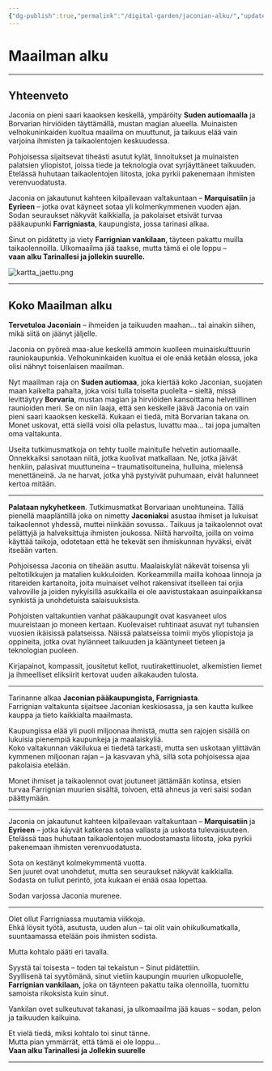 ```yaml
---
{"dg-publish":true,"permalink":"/digital-garden/jaconian-alku/","updated":"2025-10-05T16:21:23.841+03:00"}
---
```


# Maailman alku
---
## **Yhteenveto**
Jaconia on pieni saari kaaoksen keskellä, ympäröity **Suden autiomaalla** ja Borvarian hirviöiden täyttämällä, mustan magian alueella. Muinaisten velhokuninkaiden kuoltua maailma on muuttunut, ja taikuus elää vain varjoina ihmisten ja taikaolentojen keskuudessa.

Pohjoisessa sijaitsevat tiheästi asutut kylät, linnoitukset ja muinaisten palatsien yliopistot, joissa tiede ja teknologia ovat syrjäyttäneet taikuuden. Etelässä huhutaan taikaolentojen liitosta, joka pyrkii pakenemaan ihmisten verenvuodatusta.

Jaconia on jakautunut kahteen kilpailevaan valtakuntaan – **Marquisatiin** ja **Eyrieen** – jotka ovat käyneet sotaa yli kolmenkymmenen vuoden ajan. Sodan seuraukset näkyvät kaikkialla, ja pakolaiset etsivät turvaa pääkaupunki **Farrigniasta**, kaupungista, jossa tarinasi alkaa.

Sinut on pidätetty ja viety **Farrignian vankilaan**, täyteen pakattu muilla taikaolennoilla. Ulkomaailma jää taakse, mutta tämä ei ole loppu –  
**vaan alku Tarinallesi ja jollekin suurelle.**

![kartta_jaettu.png](/img/user/Kuvat/kartta_jaettu.png)
___

## Koko Maailman alku
**Tervetuloa Jaconiain** – ihmeiden ja taikuuden maahan… tai ainakin siihen, mikä siitä on jäänyt jäljelle.

Jaconia on pyöreä maa-alue keskellä ammoin kuolleen muinaiskulttuurin rauniokaupunkia. Velhokuninkaiden kuoltua ei ole enää ketään elossa, joka olisi nähnyt toisenlaisen maailman.

Nyt maailman raja on **Suden autiomaa**, joka kiertää koko Jaconian, suojaten maan kaikelta pahalta, joka voisi tulla toiselta puolelta – sieltä, missä levittäytyy **Borvaria**, mustan magian ja hirviöiden kansoittama helvetillinen raunioiden meri. Se on niin laaja, että sen keskelle jäävä Jaconia on vain pieni saari kaaoksen keskellä. Kukaan ei tiedä, mitä Borvarian takana on. Monet uskovat, että siellä voisi olla pelastus, luvattu maa… tai jopa jumalten oma valtakunta.

Useita tutkimusmatkoja on tehty tuolle mainitulle helvetin autiomaalle. Onnekkaiksi sanotaan niitä, jotka kuolivat matkallaan. Ne, jotka jäivät henkiin, palasivat muuttuneina – traumatisoituneina, hulluina, mielensä menettäneinä. Ja ne harvat, jotka yhä pystyivät puhumaan, eivät halunneet kertoa mitään.

---
**Palataan nykyhetkeen**. Tutkimusmatkat Borvariaan unohtuneina.
Tällä pienellä maapläntillä joka on nimetty **Jaconiaksi** asustaa ihmiset ja lukuisat taikaolennot yhdessä, muttei niinkään sovussa.. Taikuus ja taikaolennot ovat pelättyjä ja halveksittuja ihmisten joukossa. Niiltä harvoilta, joilla on voima käyttää taikoja, odotetaan että he tekevät sen ihmiskunnan hyväksi, eivät itseään varten.

Pohjoisessa Jaconia on tiheään asuttu. 
Maalaiskylät näkevät toisensa yli peltotilkkujen ja matalien kukkuloiden. Korkeammilla mailla kohoaa linnoja ja ritareiden kartanoita, joita muinaiset velhot rakensivat itselleen tai orjia valvoville ja joiden nykyisillä asukkailla ei ole aavistustakaan asuinpaikkansa synkistä ja unohdetuista salaisuuksista.

Pohjoisten valtakuntien vanhat pääkaupungit ovat kasvaneet ulos muureistaan jo moneen kertaan. Kuolevaiset ruhtinaat asuvat nyt tuhansien vuosien ikäisissä palatseissa. Näissä palatseissa toimii myös yliopistoja ja oppineita, jotka ovat hylänneet taikuuden ja kääntyneet tieteen ja teknologian puoleen.  

Kirjapainot, kompassit, jousitetut kellot, ruutirakettinuolet, alkemistien liemet ja ihmeelliset eliksiirit kertovat uuden aikakauden tulosta.

---
Tarinanne alkaa **Jaconian pääkaupungista, Farrigniasta**.  
Farrignian valtakunta sijaitsee Jaconian keskiosassa, ja sen kautta kulkee kauppa ja tieto kaikkialta maailmasta.

Kaupungissa elää yli puoli miljoonaa ihmistä, mutta sen rajojen sisällä on lukuisia pienempiä kaupunkeja ja maalaiskyliä.  
Koko valtakunnan väkilukua ei tiedetä tarkasti, mutta sen uskotaan ylittävän kymmenen miljoonan rajan – ja kasvavan yhä, sillä sota pohjoisessa ajaa pakolaisia etelään.

Monet ihmiset ja taikaolennot ovat joutuneet jättämään kotinsa, etsien turvaa Farrignian muurien sisältä, toivoen, että ahneus ja veri saisi sodan päättymään.

---
Jaconia on jakautunut kahteen kilpailevaan valtakuntaan – **Marquisatiin** ja **Eyrieen** – jotka käyvät katkeraa sotaa vallasta ja uskosta tulevaisuuteen.  
Etelässä taas huhutaan taikaolentojen muodostamasta liitosta, joka pyrkii pakenemaan ihmisten verenvuodatusta.

Sota on kestänyt kolmekymmentä vuotta.  
Sen juuret ovat unohdetut, mutta sen seuraukset näkyvät kaikkialla.  
Sodasta on tullut perintö, jota kukaan ei enää osaa lopettaa.

Sodan varjossa Jaconia murenee.

---
Olet ollut Farrigniassa muutamia viikkoja.  
Ehkä löysit työtä, asutusta, uuden alun – tai olit vain ohikulkumatkalla, suuntaamassa etelään pois ihmisten sodista.

Mutta kohtalo pääti eri tavalla.

Syystä tai toisesta – toden tai tekaistun – Sinut pidätettiin.  
Syyllisenä tai syytömänä, sinut vietiin kaupungin muurien ulkopuolelle, **Farrignian vankilaan,** joka on täynteen pakattu taika olennoilla, tuomittu samoista rikoksista kuin sinut.

Vankilan ovet sulkeutuvat takanasi, ja ulkomaailma jää kauas – sodan, pelon ja taikuuden kaikuina.

Et vielä tiedä, miksi kohtalo toi sinut tänne.  
Mutta pian ymmärrät, että tämä ei ole loppu…  
**Vaan alku Tarinallesi ja Jollekin suurelle**

---